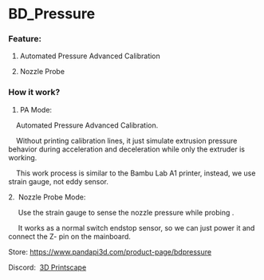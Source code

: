 # BD_Pressure

### Feature:

1. Automated Pressure Advanced Calibration

2. Nozzle Probe


### How it work?

1. PA Mode:

    Automated Pressure Advanced Calibration.

    Without printing calibration lines, it just simulate extrusion pressure behavior during acceleration and deceleration while only the extruder is working.

    This work process is similar to the Bambu Lab A1 printer, instead, we use  strain gauge, not eddy sensor.

2.  Nozzle Probe Mode: 

     Use the strain gauge to sense the nozzle pressure while probing .

     It works as a normal switch endstop sensor, so we can just power it and connect the Z- pin on the mainboard. 



Store: https://www.pandapi3d.com/product-page/bdpressure

Discord:  [3D Printscape](https://discord.com/channels/804253067784355863/1403863863367176312)
